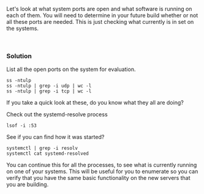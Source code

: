 Let's look at what system ports are open and what software is running on each of them. You will need to determine in your future build whether or not all these ports are needed. This is just checking what currently is in set on the systems.

<br>

### Solution


List all the open ports on the system for evaluation.

```plain
ss -ntulp
ss -ntulp | grep -i udp | wc -l
ss -ntulp | grep -i tcp | wc -l
```

If you take a quick look at these, do you know what they all are doing?

Check out the systemd-resolve process

```plain
lsof -i :53
```

See if you can find how it was started?

```plain
systemctl | grep -i resolv
systemctl cat systemd-resolved
```

You can continue this for all the processes, to see what is currently running on one of your systems. This will be useful for you to enumerate so you can verify that you have the same basic functionality on the new servers that you are building.


